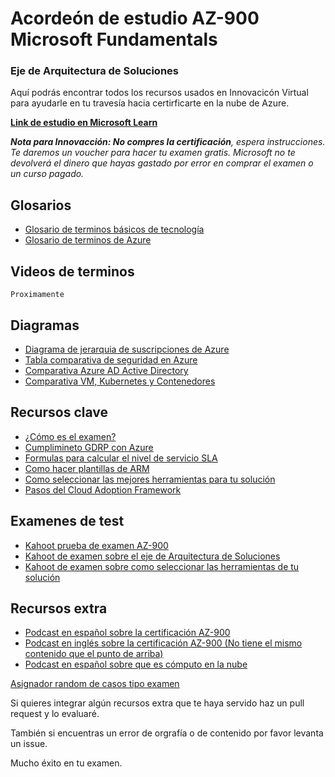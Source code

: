 # Acordeón de estudio AZ-900 Microsoft Fundamentals
### Eje de Arquitectura de Soluciones

Aquí podrás encontrar todos los recursos usados en Innovacicón Virtual para ayudarle en tu travesía hacia certirficarte en la nube de Azure.

**[Link de estudio en Microsoft Learn](https://docs.microsoft.com/en-us/learn/certifications/exams/az-900#two-ways-to-prepare)**

***Nota para Innovacción: No compres la certificación**, espera instrucciones. Te daremos un voucher para hacer tu examen gratis. Microsoft no te devolverá el dinero que hayas gastado por error en comprar el examen o un curso pagado.*

## Glosarios
 - [Glosario de terminos básicos de tecnología](V2%20Glosario%20de%20términos%20Innovacción.pdf)
 - [Glosario de terminos de Azure](terminos_azure.md)

## Videos de terminos
```
Proximamente
```

## Diagramas
 - [Diagrama de jerarquia de suscripciones de Azure]()
 - [Tabla comparativa de seguridad en Azure]()
 - [Comparativa Azure AD Active Directory]()
 - [Comparativa VM, Kubernetes y Contenedores]()

## Recursos clave
 - [¿Cómo es el examen?]()
 - [Cumplimineto GDRP con Azure]()
 - [Formulas para calcular el nivel de servicio SLA]()
 - [Como hacer plantillas de ARM]()
 - [Como seleccionar las mejores herramientas para tu solución]()
 - [Pasos del Cloud Adoption Framework]()

## Examenes de test
- [Kahoot prueba de examen AZ-900]()
- [Kahoot de examen sobre el eje de Arquitectura de Soluciones]()
- [Kahoot de examen sobre como seleccionar las herramientas de tu solución]()

## Recursos extra
- [Podcast en español sobre la certificación AZ-900](https://open.spotify.com/episode/7KY9i2Xz6WIHocJe6jlPmy?si=SyANKxMTT4K_4kCxGF59Ag)
- [Podcast en inglés sobre la certificación AZ-900 (No tiene el mismo contenido que el punto de arriba)](https://open.spotify.com/episode/3UknsHbYA0ZzT33cggBmrA?si=_7qf-A9lRv6D3_fklpHSfw)
- [Podcast en español sobre que es cómputo en la nube](https://open.spotify.com/episode/4Sp0OYXtD8ndueA9aBsny6?si=ke9SNZudRqKxf8AIrO1_Iw)

[Asignador random de casos tipo examen]()

Si quieres integrar algún recursos extra que te haya servido haz un pull request y lo evaluaré.

También si encuentras un error de orgrafía o de contenido por favor levanta un issue.

Mucho éxito en tu examen.